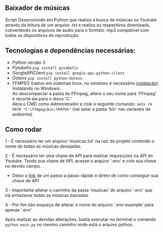 ## Baixador de músicas

Script Desenvolvido em Python que realiza a busca de músicas no Youtube através da leitura de um arquivo .txt e realiza os respectivos downloads, convertendo os arquivos de audio para o formato .mp3 compatível com todos os dispositivos de reprodução.

## Tecnologias e dependências necessárias:

- Python versão 3
- Pytubefix ```pip install pytubefix```
- GoogleAPIClient ```pip install google-api-python-client```
- Dotenv ```pip install python-dotenv```
- FFMPEG (nativo em sistemas linux, no windows é necessário [instalação](https://www.gyan.dev/ffmpeg/builds/))
  <br/>
  Instalando no Windows:
  <br/>
    Ao descompactar a pasta do FFmpeg, altere o seu nome para 'FFmpeg' e recorte ela para o disco 'C:'
  <br/>
    Abra o CMD como Administrador e cole o seguinte comando: ```setx /m PATH "C:\ffmpeg\bin;%PATH%"``` (vai setar a pasta 'bin' nas variaveis de ambiente)
  
## Como rodar

1 - É necessário ter um arquivo 'musicas.txt' na raíz do projeto contendo o nome de todas as músicas desejadas.

2 - É necessário ter uma chave de API para realizar requisições na API do Youtube. Tendo sua chave de API, acesse o arquivo '.env' e cole sua chave no devido campo.

- Deixo o [link](https://suporte.presence.com.br/portal/pt/kb/articles/criando-uma-chave-para-a-api-de-dados-do-youtube) de um passo a passo rápido e direto de como conseguir sua chave de API

3 - Importante alterar o caminho da pasta 'musicas' do arquivo '.env' que irá armazenar todas as músicas baixadas.

4 - Por fim não esqueça de alterar o nome do arquivo '.env-example' para apenas '.env'

Após realizar as devidas alterações, basta executar no terminal o comando ```python main.py``` no mesmo caminho onde está o arquivo python.


